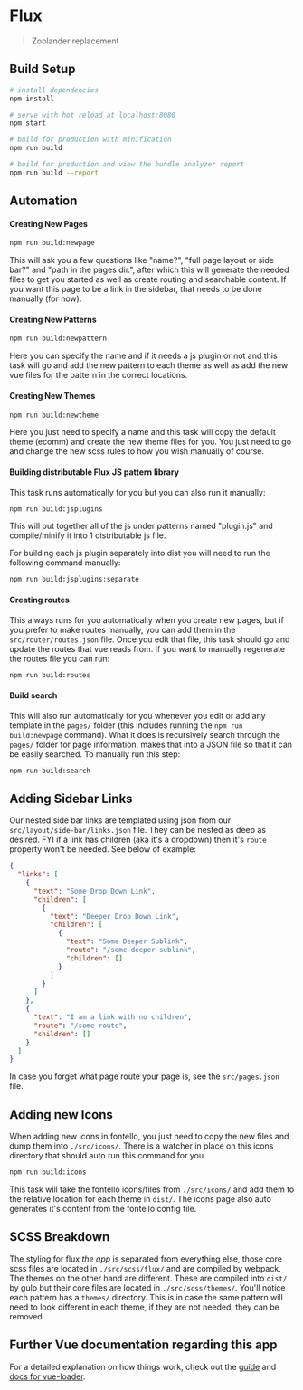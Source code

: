 # Flux

> Zoolander replacement

## Build Setup

```bash
# install dependencies
npm install

# serve with hot reload at localhost:8080
npm start
```

```bash
# build for production with minification
npm run build

# build for production and view the bundle analyzer report
npm run build --report
```

## Automation

#### Creating New Pages
```bash
npm run build:newpage
```
This will ask you a few questions like "name?", "full page layout or side bar?" and "path in the pages dir.", after which this
will generate the needed files to get you started as well as create routing and searchable content. If you want this page to be a link in the sidebar, that needs to be done manually (for now).

#### Creating New Patterns
```bash
npm run build:newpattern
```
Here you can specify the name and if it needs a js plugin or not and this task  will go and add the new pattern to each theme as well as add the new vue files for the pattern in the correct locations.

#### Creating New Themes
```bash
npm run build:newtheme
```
Here you just need to specify a name and this task will copy the default theme (ecomm) and create the new theme files for you. You just need to go and change the new scss rules to how you wish manually of course.

#### Building distributable Flux JS pattern library
This task runs automatically for you but you can also run it manually:
```bash
npm run build:jsplugins
```
This will put together all of the js under patterns named "plugin.js" and compile/minify it into 1 distributable js file.

For building each js plugin separately into dist you will need to run the following command manually:
```bash
npm run build:jsplugins:separate
```

#### Creating routes
This always runs for you automatically when you create new pages, but if you prefer to make routes manually, you can add them in the ```src/router/routes.json``` file. Once you edit that file, this task should go and update the routes that vue reads from. If you want to manually regenerate the routes file you can run:
```bash
npm run build:routes
```

#### Build search
This will also run automatically for you whenever you edit or add any template in the ```pages/``` folder (this includes running the ```npm run build:newpage``` command). What it does is recursively search through the ```pages/``` folder for page information, makes that into a JSON file so that it can be easily searched. To manually run this step:
```bash
npm run build:search
```

## Adding Sidebar Links
Our nested side bar links are templated using json from our ```src/layout/side-bar/links.json``` file. They can be nested as deep as desired. FYI if a link has children (aka it's a dropdown) then it's ```route``` property won't be needed. See below of example:
```json
{
  "links": [
    {
      "text": "Some Drop Down Link",
      "children": [
        {
          "text": "Deeper Drop Down Link",
          "children": [
            {
              "text": "Some Deeper Sublink",
              "route": "/some-deeper-sublink",
              "children": []
            }
          ]
        }
      ]
    },
    {
      "text": "I am a link with no children",
      "route": "/some-route",
      "children": []
    }
  ]
}
```
In case you forget what page route your page is, see the ```src/pages.json``` file.

## Adding new Icons
When adding new icons in fontello, you just need to copy the new files and dump them into ```./src/icons/```. There is a watcher in place on this icons directory that should auto run this command for you
```bash
npm run build:icons
```
This task will take the fontello icons/files from ```./src/icons/``` and add them to the relative location for each theme in ```dist/```. The icons page also auto generates it's content from the fontello config file.

## SCSS Breakdown
The styling for flux _the app_ is separated from everything else, those core scss files are located in ```./src/scss/flux/``` and are compiled by webpack. The themes on the other hand are different. These are compiled into ```dist/``` by gulp but their core files are located in  ```./src/scss/themes/```. You'll notice each pattern has a ```themes/``` directory. This is in case the same pattern will need to look different in each theme, if they are not needed, they can be removed.

## Further Vue documentation regarding this app
For a detailed explanation on how things work, check out the [guide](http://vuejs-templates.github.io/webpack/) and [docs for vue-loader](http://vuejs.github.io/vue-loader).

